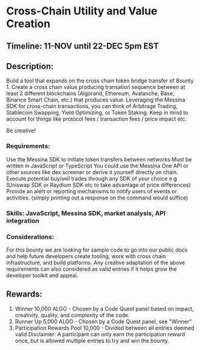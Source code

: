 # Cross-Chain Utility and Value Creation

## Timeline: 11-NOV until 22-DEC 5pm EST

## Description:
Build a tool that expands on the cross chain token bridge transfer of Bounty 1. Create a cross chain value producing transation sequence between at least 2 different blockchains (Algorand, Ethereum, Avalanche, Base, Binance Smart Chain, etc.) that produces value. Leveraging the Messina SDK for cross-chain transactions, you can think of Arbitrage Trading, Stablecoin Swapping, Yield Optimizing, or Token Staking. Keep in mind to account for things like protocol fees / transaction fees / price impact etc.

Be creative! 

### Requirements:
Use the Messina SDK to initiate token transfers between networks
Must be written in JavaScript or TypeScript
You could use the Messina One API or other sources like dex screener or derive it yourself directly on chain.
Execute potential buy/sell trades through any SDK of your choice e.g (Uniswap SDK or Raydium SDK etc to take advantage of price differences)
Provide an alert or reporting mechanisms to notify users of events or activities. (simply printing out a response on the command would suffice)

### Skills: JavaScript, Messina SDK, market analysis, API integration

### Considerations:
For this bounty we are looking for sample code to go into our public docs and help future developers create tooling, work with cross chain infrastructure, and build platforms.
Any creative adaptation of the above requirements can also considered as valid entries if it helps grow the developer toolkit and appeal.

## Rewards:
1. Winner 10,000 ALGO - Chosen by a Code Quest panel based on impact, creativity, quality, and complexity of the code.
2. Runner Up 5,000 ALGO - Chosen by a Code Quest panel, see "Winner"
3. Participation Rewards Pool 10,000 - Divided between all entries deemed valid
Disclaimer: A participant can only earn the participation reward once, but is allowed multiple entries to try and win the bounty.
